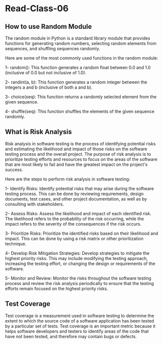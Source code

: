 # Read-Class-06

## How to use Random Module

The random module in Python is a standard library module that provides functions for generating random numbers, selecting random elements from sequences, and shuffling sequences randomly.

Here are some of the most commonly used functions in the random module:

1- random(): This function generates a random float between 0.0 and 1.0 (inclusive of 0.0 but not inclusive of 1.0).

2- randint(a, b): This function generates a random integer between the integers a and b (inclusive of both a and b).

3- choice(seq): This function returns a randomly selected element from the given sequence.

4- shuffle(seq): This function shuffles the elements of the given sequence randomly.

## What is Risk Analysis

Risk analysis in software testing is the process of identifying potential risks and estimating the likelihood and impact of those risks on the software testing process and the overall project. The purpose of risk analysis is to prioritize testing efforts and resources to focus on the areas of the software that are most likely to fail and have the greatest impact on the project's success.

Here are the steps to perform risk analysis in software testing:

1- Identify Risks: Identify potential risks that may arise during the software testing process. This can be done by reviewing requirements, design documents, test cases, and other project documentation, as well as by consulting with stakeholders.

2- Assess Risks: Assess the likelihood and impact of each identified risk. The likelihood refers to the probability of the risk occurring, while the impact refers to the severity of the consequences if the risk occurs.

3- Prioritize Risks: Prioritize the identified risks based on their likelihood and impact. This can be done by using a risk matrix or other prioritization technique.

4- Develop Risk Mitigation Strategies: Develop strategies to mitigate the highest priority risks. This may include modifying the testing approach, increasing the testing effort, or changing the design or requirements of the software.

5- Monitor and Review: Monitor the risks throughout the software testing process and review the risk analysis periodically to ensure that the testing efforts remain focused on the highest priority risks.

## Test Coverage

Test coverage is a measurement used in software testing to determine the extent to which the source code of a software application has been tested by a particular set of tests. Test coverage is an important metric because it helps software developers and testers to identify areas of the code that have not been tested, and therefore may contain bugs or defects.